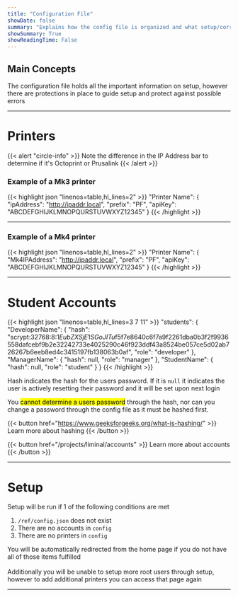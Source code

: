 ```yaml
---
title: "Configuration File"
showDate: false
summary: "Explains how the config file is organized and what setup/corruption protections are in place"
showSummary: True
showReadingTime: False
---
```


## Main Concepts
The configuration file holds all the important information on setup, however there are protections in place to guide setup and protect against possible errors
___

# Printers

{{< alert "circle-info" >}}
Note the difference in the IP Address bar to determine if it's Octoprint or Prusalink
{{< /alert >}}

### Example of a Mk3 printer
{{< highlight json "linenos=table,hl_lines=2" >}}
"Printer Name": {
        "ipAddress": "http://ipaddr.local",
        "prefix": "PF",
        "apiKey": "ABCDEFGHIJKLMNOPQURSTUVWXYZ12345"
}
{{< /highlight >}}
____
### Example of a Mk4 printer

{{< highlight json "linenos=table,hl_lines=2" >}}
"Printer Name": {
        "Mk4IPAddress": "http://ipaddr.local",
        "prefix": "PF",
        "apiKey": "ABCDEFGHIJKLMNOPQURSTUVWXYZ12345"
    }
{{< /highlight >}}

____
# Student Accounts
{{< highlight json "linenos=table,hl_lines=3 7 11" >}}
"students": {
        "DeveloperName": {
            "hash": "scrypt:32768:8:1$EubZXSjE1SGoJITu$f5f7e8640c6f7a9f2261dba0b3f2f9936558dafcebf9b2e32242733e4025290c46f923ddf43a8524be057ce5d02ab726267b6eeb8ed4c3415197fb138063b0af",
            "role": "developer"
        },
        "ManagerName": {
            "hash": null,
            "role": "manager"
        },
        "StudentName": {
            "hash": null,
            "role": "student"
        }
    }
{{< /highlight >}}

Hash indicates the hash for the users password. If it is `null` it indicates the user is actively resetting their password and it will be set upon next login

You <mark>cannot determine a users password</mark> through the hash, nor can you change a password through the config file as it must be hashed first.

{{< button href="https://www.geeksforgeeks.org/what-is-hashing/" >}}
Learn more about hashing
{{< /button >}}

{{< button href="/projects/liminal/accounts" >}}
Learn more about accounts
{{< /button >}}
___

# Setup
Setup will be run if 1 of the following conditions are met
1. `/ref/config.json` does not exist
2. There are no accounts in `config`
3. There are no printers in `config`

You will be automatically redirected from the home page if you do not have all of those items fulfilled\
\
Additionally you will be unable to setup more root users through setup, however to add additional printers you can access that page again
____
